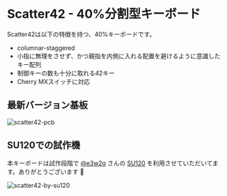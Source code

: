 # Scatter42 - 40%分割型キーボード
Scatter42は以下の特徴を持つ、40%キーボードです。

- columnar-staggered
- 小指に無理をさせず、かつ親指を内側に入れる配置を避けるように意識したキー配列
- 制御キーの数も十分に取れる42キー
- Cherry MXスイッチに対応

## 最新バージョン基板
![scatter42-pcb](https://user-images.githubusercontent.com/15024038/98260272-7ca36200-1fc6-11eb-8dad-d4f46d312bbb.png)

## SU120での試作機
本キーボードは試作段階で [@e3w2q](https://github.com/e3w2q) さんの [SU120](https://e3w2q.github.io/9/) を利用させていただいてます。ありがとうございます :bow:

![scatter42-by-su120](https://user-images.githubusercontent.com/15024038/96366052-2047e200-1180-11eb-83e5-8532de249ae0.jpg)

